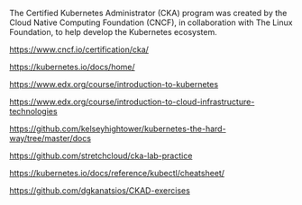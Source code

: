 The Certified Kubernetes Administrator (CKA) 
program was created by the Cloud Native Computing Foundation (CNCF), 
in collaboration with The Linux Foundation, to help develop the Kubernetes ecosystem.


https://www.cncf.io/certification/cka/

https://kubernetes.io/docs/home/

https://www.edx.org/course/introduction-to-kubernetes

https://www.edx.org/course/introduction-to-cloud-infrastructure-technologies

https://github.com/kelseyhightower/kubernetes-the-hard-way/tree/master/docs

https://github.com/stretchcloud/cka-lab-practice

https://kubernetes.io/docs/reference/kubectl/cheatsheet/

https://github.com/dgkanatsios/CKAD-exercises

